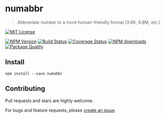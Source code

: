 # numabbr

> Abbreviate number to a more human-friendly format (3.6K, 6.8M, etc.)

[![MIT License](https://img.shields.io/badge/license-MIT_License-green.svg?style=flat-square)](https://github.com/bubkoo/number-abbreviate/blob/master/LICENSE)

[![NPM Version](https://img.shields.io/npm/v/numabbr.svg?style=flat-square)](https://www.npmjs.com/package/numabbr)
[![Build Status](https://img.shields.io/travis/bubkoo/number-abbreviate.svg?style=flat)](https://travis-ci.org/bubkoo/number-abbreviate)
[![Coverage Status](https://img.shields.io/coveralls/bubkoo/number-abbreviate.svg?style=flat)](https://coveralls.io/r/bubkoo/number-abbreviate)
[![NPM downloads](http://img.shields.io/npm/dm/numabbr.svg?style=flat)](https://npmjs.org/package/numabbr)
[![Package Quality](http://npm.packagequality.com/shield/numabbr.svg)](http://packagequality.com/#?package=numabbr)

## Install

```
npm install --save numabbr
```

## Contributing

Pull requests and stars are highly welcome.

For bugs and feature requests, please [create an issue](https://github.com/bubkoo/number-abbreviate/issues/new).
